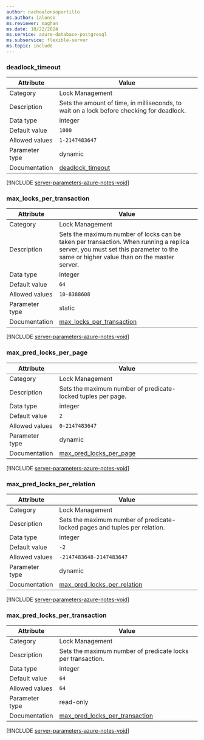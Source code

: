 ```yaml
---
author: nachoalonsoportillo
ms.author: ialonso
ms.reviewer: maghan
ms.date: 10/22/2024
ms.service: azure-database-postgresql
ms.subservice: flexible-server
ms.topic: include
---
```

### deadlock_timeout

| Attribute      | Value                                                      |
|----------------|------------------------------------------------------------|
| Category       | Lock Management |
| Description    | Sets the amount of time, in milliseconds, to wait on a lock before checking for deadlock.                                                                                        |
| Data type      | integer   |
| Default value  | `1000`        |
| Allowed values | `1-2147483647`           |
| Parameter type | dynamic        |
| Documentation  | [deadlock_timeout](https://www.postgresql.org/docs/14/runtime-config-locks.html#GUC-DEADLOCK-TIMEOUT)                             |


[!INCLUDE [server-parameters-azure-notes-void](./server-parameters-azure-notes-void.md)]



### max_locks_per_transaction

| Attribute      | Value                                                      |
|----------------|------------------------------------------------------------|
| Category       | Lock Management |
| Description    | Sets the maximum number of locks can be taken per transaction. When running a replica server, you must set this parameter to the same or higher value than on the master server. |
| Data type      | integer   |
| Default value  | `64`          |
| Allowed values | `10-8388608`             |
| Parameter type | static         |
| Documentation  | [max_locks_per_transaction](https://www.postgresql.org/docs/14/runtime-config-locks.html#GUC-MAX-LOCKS-PER-TRANSACTION)           |


[!INCLUDE [server-parameters-azure-notes-void](./server-parameters-azure-notes-void.md)]



### max_pred_locks_per_page

| Attribute      | Value                                                      |
|----------------|------------------------------------------------------------|
| Category       | Lock Management |
| Description    | Sets the maximum number of predicate-locked tuples per page.                                                                                                                     |
| Data type      | integer   |
| Default value  | `2`           |
| Allowed values | `0-2147483647`           |
| Parameter type | dynamic        |
| Documentation  | [max_pred_locks_per_page](https://www.postgresql.org/docs/14/runtime-config-locks.html#GUC-MAX-PRED-LOCKS-PER-PAGE)               |


[!INCLUDE [server-parameters-azure-notes-void](./server-parameters-azure-notes-void.md)]



### max_pred_locks_per_relation

| Attribute      | Value                                                      |
|----------------|------------------------------------------------------------|
| Category       | Lock Management |
| Description    | Sets the maximum number of predicate-locked pages and tuples per relation.                                                                                                       |
| Data type      | integer   |
| Default value  | `-2`          |
| Allowed values | `-2147483648-2147483647` |
| Parameter type | dynamic        |
| Documentation  | [max_pred_locks_per_relation](https://www.postgresql.org/docs/14/runtime-config-locks.html#GUC-MAX-PRED-LOCKS-PER-RELATION)       |


[!INCLUDE [server-parameters-azure-notes-void](./server-parameters-azure-notes-void.md)]



### max_pred_locks_per_transaction

| Attribute      | Value                                                      |
|----------------|------------------------------------------------------------|
| Category       | Lock Management |
| Description    | Sets the maximum number of predicate locks per transaction.                                                                                                                      |
| Data type      | integer   |
| Default value  | `64`          |
| Allowed values | `64`                     |
| Parameter type | read-only      |
| Documentation  | [max_pred_locks_per_transaction](https://www.postgresql.org/docs/14/runtime-config-locks.html#GUC-MAX-PRED-LOCKS-PER-TRANSACTION) |


[!INCLUDE [server-parameters-azure-notes-void](./server-parameters-azure-notes-void.md)]



